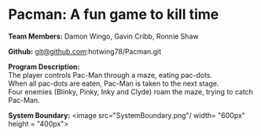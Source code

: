 
# Pacman: A fun game to kill time

<b>Team Members:</b> Damon Wingo, Gavin Cribb, Ronnie Shaw

<b>Github:</b> git@github.com:hotwing78/Pacman.git

<b>Program Description: </b><br/>
The player controls Pac-Man through a maze, eating pac-dots.<br/>
When all pac-dots are eaten, Pac-Man is taken to the next stage.<br/>
 Four enemies (Blinky, Pinky, Inky and Clyde) roam the maze, trying to catch Pac-Man.


<b>System Boundary:</b>
<image src="SystemBoundary.png"/ width= "600px" height = "400px">

